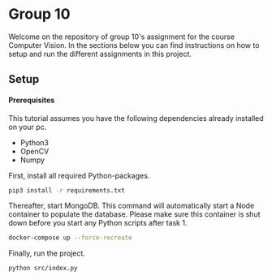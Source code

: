 # Group 10

Welcome on the repository of group 10's assignment for the course Computer Vision. In the sections below you can find instructions on how to setup and run the different assignments in this project.

## Setup

#### Prerequisites

This tutorial assumes you have the following dependencies already installed on your pc.
- Python3
- OpenCV
- Numpy

First, install all required Python-packages.

```bash
pip3 install -r requirements.txt
```

Thereafter, start MongoDB. This command will automatically start a Node container to populate the database. Please make sure this container is shut down before you start any Python scripts after task 1.

```bash
docker-compose up --force-recreate
```

Finally, run the project.

```bash
python src/index.py
```
